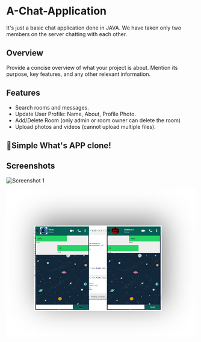 # A-Chat-Application
It's just a basic chat application done in JAVA.
We have taken only two members on the server chatting with each other.

## Overview
Provide a concise overview of what your project is about. Mention its purpose, key features, and any other relevant information.

## Features

- Search rooms and messages.
- Update User Profile: Name, About, Profile Photo.
- Add/Delete Room (only admin or room owner can delete the room)
- Upload photos and videos (cannot upload multiple files).


## 🙂Simple What's APP clone!

## Screenshots

![Screenshot 1](An_image_of_a_Chat_application2.png)

![Screenshot 2](An_image_of_a_Chat_application1.png)

